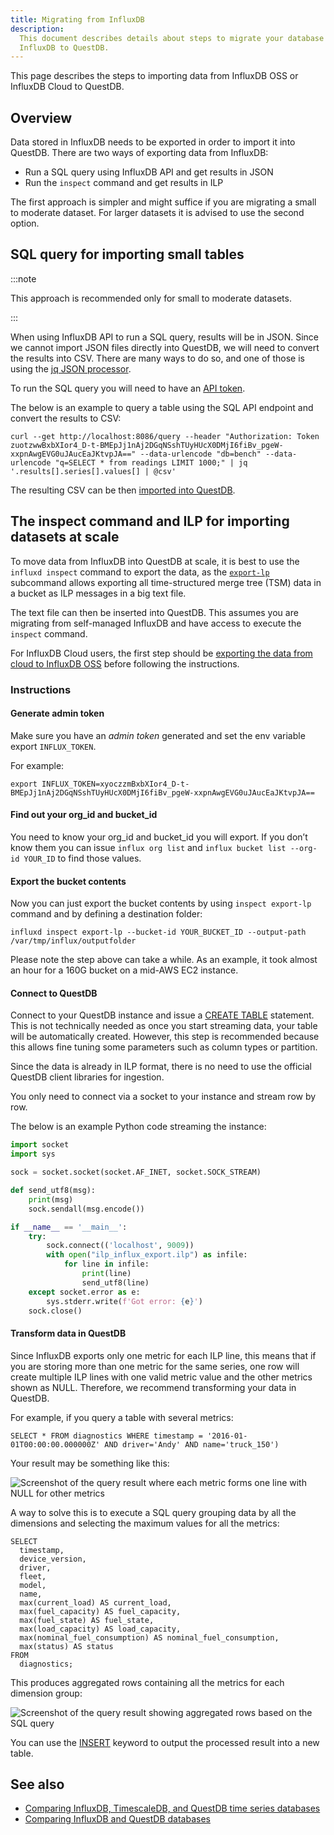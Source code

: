 ```yaml
---
title: Migrating from InfluxDB
description:
  This document describes details about steps to migrate your database from
  InfluxDB to QuestDB.
---
```


This page describes the steps to importing data from InfluxDB OSS or InfluxDB
Cloud to QuestDB.

## Overview

Data stored in InfluxDB needs to be exported in order to import it into QuestDB.
There are two ways of exporting data from InfluxDB:

- Run a SQL query using InfluxDB API and get results in JSON
- Run the `inspect` command and get results in ILP

The first approach is simpler and might suffice if you are migrating a small to
moderate dataset. For larger datasets it is advised to use the second option.

## SQL query for importing small tables

:::note

This approach is recommended only for small to moderate datasets.

:::

When using InfluxDB API to run a SQL query, results will be in JSON. Since we
cannot import JSON files directly into QuestDB, we will need to convert the
results into CSV. There are many ways to do so, and one of those is using the
[jq JSON processor](https://stedolan.github.io/jq/).

To run the SQL query you will need to have an
[API token](https://docs.influxdata.com/influxdb/cloud/security/tokens/create-token/).

The below is an example to query a table using the SQL API endpoint and convert
the results to CSV:

```shell
curl --get http://localhost:8086/query --header "Authorization: Token zuotzwwBxbXIor4_D-t-BMEpJj1nAj2DGqNSshTUyHUcX0DMjI6fiBv_pgeW-xxpnAwgEVG0uJAucEaJKtvpJA==" --data-urlencode "db=bench" --data-urlencode "q=SELECT * from readings LIMIT 1000;" | jq '.results[].series[].values[] | @csv'
```

The resulting CSV can be then
[imported into QuestDB](/docs/guides/importing-data-rest/).

## The inspect command and ILP for importing datasets at scale

To move data from InfluxDB into QuestDB at scale, it is best to use the
`influxd inspect` command to export the data, as the
[`export-lp`](https://docs.influxdata.com/influxdb/v2.6/reference/cli/influxd/inspect/export-lp/)
subcommand allows exporting all time-structured merge tree (TSM) data in a
bucket as ILP messages in a big text file.

The text file can then be inserted into QuestDB. This assumes you are migrating
from self-managed InfluxDB and have access to execute the `inspect` command.

For InfluxDB Cloud users, the first step should be
[exporting the data from cloud to InfluxDB OSS](https://docs.influxdata.com/influxdb/cloud/migrate-data/migrate-cloud-to-oss/)
before following the instructions.

### Instructions

#### Generate admin token

Make sure you have an _admin token_ generated and set the env variable
export `INFLUX_TOKEN`.

For example:

```shell
export INFLUX_TOKEN=xyoczzmBxbXIor4_D-t-BMEpJj1nAj2DGqNSshTUyHUcX0DMjI6fiBv_pgeW-xxpnAwgEVG0uJAucEaJKtvpJA==
```

#### Find out your org_id and bucket_id

You need to know your org_id and bucket_id you will export. If you don’t know
them you can
issue `influx org list` and `influx bucket list --org-id YOUR_ID` to find those
values.

#### Export the bucket contents

Now you can just export the bucket contents by using `inspect export-lp` command
and by defining a destination folder:

```shell
influxd inspect export-lp --bucket-id YOUR_BUCKET_ID --output-path /var/tmp/influx/outputfolder
```

Please note the step above can take a while. As an example, it took almost an
hour for a 160G bucket on a mid-AWS EC2 instance.

#### Connect to QuestDB

Connect to your QuestDB instance and issue a
[CREATE TABLE](/docs/reference/sql/create-table/) statement. This is not
technically needed as once you start streaming data, your table will be
automatically created. However, this step is recommended because this allows
fine tuning some parameters such as column types or partition.

Since the data is already in ILP format, there is no need to use the official
QuestDB client libraries for ingestion.

You only need to connect via a socket to your instance and stream row by row.

The below is an example Python code streaming the instance:

```python
import socket
import sys

sock = socket.socket(socket.AF_INET, socket.SOCK_STREAM)

def send_utf8(msg):
    print(msg)
    sock.sendall(msg.encode())

if __name__ == '__main__':
    try:
        sock.connect(('localhost', 9009))
        with open("ilp_influx_export.ilp") as infile:
            for line in infile:
                print(line)
                send_utf8(line)
    except socket.error as e:
        sys.stderr.write(f'Got error: {e}')
    sock.close()
```

#### Transform data in QuestDB

Since InfluxDB exports only one metric for each ILP line, this means that if you
are storing more than one metric for the same series, one row will create
multiple ILP lines with one valid metric value and the other metrics shown as
NULL. Therefore, we recommend transforming your data in QuestDB.

For example, if you query a table with several metrics:

```questdb-sql
SELECT * FROM diagnostics WHERE timestamp = '2016-01-01T00:00:00.000000Z' AND driver='Andy' AND name='truck_150')
```

Your result may be something like this:

![Screenshot of the query result where each metric forms one line with NULL for other metrics](/img/docs/guide/one-metric.png)

A way to solve this is to execute a SQL query grouping data by all the
dimensions and selecting the maximum values for all the metrics:

```questdb-sql
SELECT
  timestamp,
  device_version,
  driver,
  fleet,
  model,
  name,
  max(current_load) AS current_load,
  max(fuel_capacity) AS fuel_capacity,
  max(fuel_state) AS fuel_state,
  max(load_capacity) AS load_capacity,
  max(nominal_fuel_consumption) AS nominal_fuel_consumption,
  max(status) AS status
FROM
  diagnostics;
```

This produces aggregated rows containing all the metrics for each dimension
group:

![Screenshot of the query result showing aggregated rows based on the SQL query](/img/docs/guide/adjusted-metric.png)

You can use the [INSERT](/docs/reference/sql/insert/) keyword to output the
processed result into a new table.

## See also

- [Comparing InfluxDB, TimescaleDB, and QuestDB time series databases](/blog/comparing-influxdb-timescaledb-questdb-time-series-databases)
- [Comparing InfluxDB and QuestDB databases](/blog/2021/11/29/questdb-versus-influxdb/)
